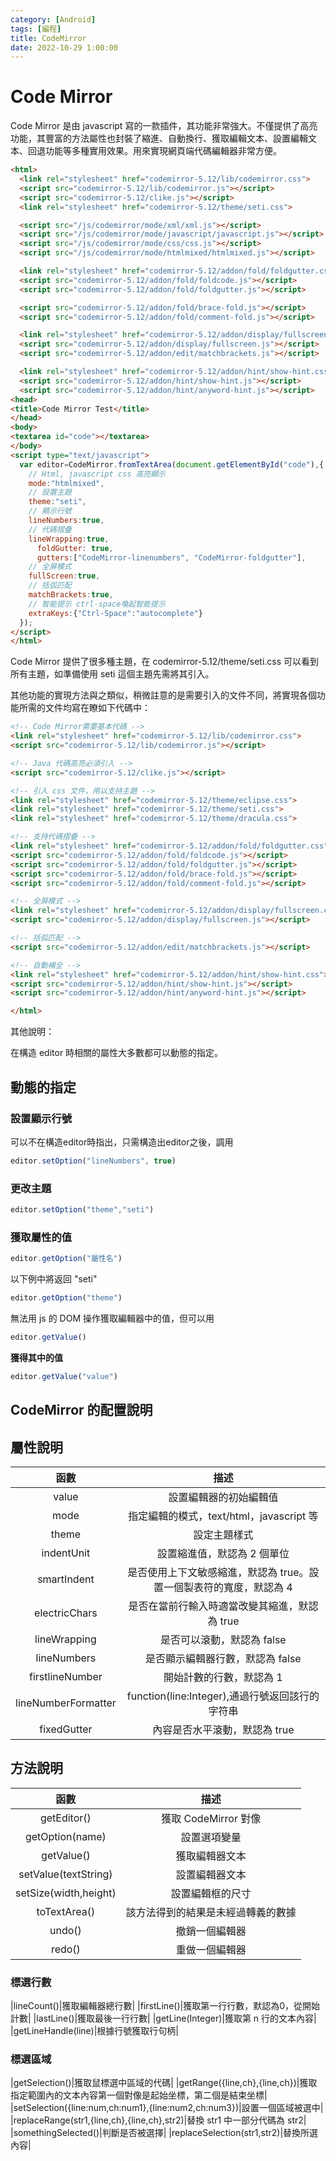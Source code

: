 ```yaml
---
category: [Android]
tags: [編程]
title: CodeMirror
date: 2022-10-29 1:00:00
---
```


<style>
  table {
    width: 100%
    }
  td {
    vertical-align: center;
    text-align: center;
  }
  table.inputT{
    margin: 10px;
    width: auto;
    margin-left: auto;
    margin-right: auto;
    border: none;
  }
  input{
    text-align: center;
    padding: 0px 10px;
  }
</style>

# Code Mirror

Code Mirror 是由 javascript 寫的一款插件，其功能非常強大。不僅提供了高亮功能，其豐富的方法屬性也封裝了縮進、自動換行、獲取編輯文本、設置編輯文本、回退功能等多種實用效果。用來實現網頁端代碼編輯器非常方便。

```html
<html>
  <link rel="stylesheet" href="codemirror-5.12/lib/codemirror.css">
  <script src="codemirror-5.12/lib/codemirror.js"></script>
  <script src="codemirror-5.12/clike.js"></script>
  <link rel="stylesheet" href="codemirror-5.12/theme/seti.css">

  <script src="/js/codemirror/mode/xml/xml.js"></script>
  <script src="/js/codemirror/mode/javascript/javascript.js"></script>
  <script src="/js/codemirror/mode/css/css.js"></script>
  <script src="/js/codemirror/mode/htmlmixed/htmlmixed.js"></script>

  <link rel="stylesheet" href="codemirror-5.12/addon/fold/foldgutter.css"/>
  <script src="codemirror-5.12/addon/fold/foldcode.js"></script>
  <script src="codemirror-5.12/addon/fold/foldgutter.js"></script>

  <script src="codemirror-5.12/addon/fold/brace-fold.js"></script>
  <script src="codemirror-5.12/addon/fold/comment-fold.js"></script>

  <link rel="stylesheet" href="codemirror-5.12/addon/display/fullscreen.css">
  <script src="codemirror-5.12/addon/display/fullscreen.js"></script>
  <script src="codemirror-5.12/addon/edit/matchbrackets.js"></script>

  <link rel="stylesheet" href="codemirror-5.12/addon/hint/show-hint.css">
  <script src="codemirror-5.12/addon/hint/show-hint.js"></script>
  <script src="codemirror-5.12/addon/hint/anyword-hint.js"></script>
<head>
<title>Code Mirror Test</title>
</head>
<body>
<textarea id="code"></textarea>
</body>
<script type="text/javascript">
  var editor=CodeMirror.fromTextArea(document.getElementById("code"),{
    // Html, javascript css 高亮顯示
    mode:"htmlmixed",
    // 設置主題
    theme:"seti",
    // 顯示行號
    lineNumbers:true,
    // 代碼摺疊
    lineWrapping:true,
      foldGutter: true,
      gutters:["CodeMirror-linenumbers", "CodeMirror-foldgutter"],
    // 全屏模式
    fullScreen:true,
    // 括弧匹配
    matchBrackets:true,
    // 智能提示 ctrl-space喚起智能提示
    extraKeys:{"Ctrl-Space":"autocomplete"}
  });
</script>
</html>
```

Code Mirror 提供了很多種主題，在 codemirror-5.12/theme/seti.css 可以看到所有主題，如準備使用 seti 這個主題先需將其引入。

其他功能的實現方法與之類似，稍微註意的是需要引入的文件不同，將實現各個功能所需的文件均寫在瞭如下代碼中：

```html
<!-- Code Mirror需要基本代碼 -->
<link rel="stylesheet" href="codemirror-5.12/lib/codemirror.css">
<script src="codemirror-5.12/lib/codemirror.js"></script>

<!-- Java 代碼高亮必須引入 -->
<script src="codemirror-5.12/clike.js"></script>

<!-- 引入 css 文件，用以支持主題 -->
<link rel="stylesheet" href="codemirror-5.12/theme/eclipse.css">
<link rel="stylesheet" href="codemirror-5.12/theme/seti.css">
<link rel="stylesheet" href="codemirror-5.12/theme/dracula.css">

<!-- 支持代碼摺疊 -->
<link rel="stylesheet" href="codemirror-5.12/addon/fold/foldgutter.css"/>
<script src="codemirror-5.12/addon/fold/foldcode.js"></script>
<script src="codemirror-5.12/addon/fold/foldgutter.js"></script>
<script src="codemirror-5.12/addon/fold/brace-fold.js"></script>
<script src="codemirror-5.12/addon/fold/comment-fold.js"></script>

<!-- 全屏模式 -->
<link rel="stylesheet" href="codemirror-5.12/addon/display/fullscreen.css">
<script src="codemirror-5.12/addon/display/fullscreen.js"></script>

<!-- 括弧匹配 -->
<script src="codemirror-5.12/addon/edit/matchbrackets.js"></script>

<!-- 自動補全 -->
<link rel="stylesheet" href="codemirror-5.12/addon/hint/show-hint.css">
<script src="codemirror-5.12/addon/hint/show-hint.js"></script>
<script src="codemirror-5.12/addon/hint/anyword-hint.js"></script>

</html>
```

其他說明：

在構造 editor 時相關的屬性大多數都可以動態的指定。

## 動態的指定

### 設置顯示行號

可以不在構造editor時指出，只需構造出editor之後，調用

```js
editor.setOption("lineNumbers", true)
```

### 更改主題

```js
editor.setOption("theme","seti")
```

### 獲取屬性的值

```js
editor.getOption("屬性名")
```

以下例中將返回 "seti"

```js
editor.getOption("theme")
```

無法用 js 的 DOM 操作獲取編輯器中的值，但可以用

```js
editor.getValue()
```

**獲得其中的值**

```js
editor.getValue("value")
```

## CodeMirror 的配置說明

## 屬性說明

|函數|描述|
|:---:|:---:|
|value|設置編輯器的初始編輯值|
|mode|指定編輯的模式，text/html，javascript 等|
|theme|設定主題樣式|
|indentUnit|設置縮進值，默認為 2 個單位|
|smartIndent|是否使用上下文敏感縮進，默認為 true。設置一個製表符的寬度，默認為 4|
|electricChars|是否在當前行輸入時適當改變其縮進，默認為 true|
|lineWrapping|是否可以滾動，默認為 false|
|lineNumbers|是否顯示編輯器行數，默認為 false|
|firstlineNumber|開始計數的行數，默認為 1|
|lineNumberFormatter|function(line:Integer),通過行號返回該行的字符串|
|fixedGutter|內容是否水平滾動，默認為 true|


## 方法說明

|函數|描述|
|:---:|:---:|
|getEditor()|獲取 CodeMirror 對像|
|getOption(name)|設置選項變量|
|getValue()|獲取編輯器文本|
|setValue(textString)|設置編輯器文本|
|setSize(width,height)|設置編輯框的尺寸|
|toTextArea()|該方法得到的結果是未經過轉義的數據|
|undo()|撤銷一個編輯器|
|redo()|重做一個編輯器|


### 標選行數
|lineCount()|獲取編輯器總行數|
|firstLine()|獲取第一行行數，默認為0，從開始計數|
|lastLine()|獲取最後一行行數|
|getLine(Integer)|獲取第 n 行的文本內容|
|getLineHandle(line)|根據行號獲取行句柄|

### 標選區域
|getSelection()|獲取鼠標選中區域的代碼|
|getRange({line,ch},{line,ch})|獲取指定範圍內的文本內容第一個對像是起始坐標，第二個是結束坐標|
|setSelection({line:num,ch:num1},{line:num2,ch:num3})|設置一個區域被選中|
|replaceRange(str1,{line,ch},{line,ch},str2)|替換 str1 中一部分代碼為 str2|
|somethingSelected()|判斷是否被選擇|
|replaceSelection(str1,str2)|替換所選內容|

